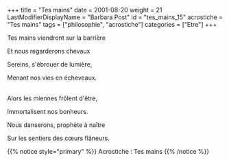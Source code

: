 +++
title = "Tes mains"
date = 2001-08-20
weight = 21
LastModifierDisplayName = "Barbara Post"
id = "tes_mains_15"
acrostiche = "Tes mains"
tags = ["philosophie", "acrostiche"]
categories = ["Etre"]
+++

Tes mains viendront sur la barrière

Et nous regarderons chevaux

Sereins, s'ébrouer de lumière,

Menant nos vies en écheveaux.

 \
Alors les miennes frôlent d'être,

Immortalisent nos bonheurs.

Nous danserons, prophète à naître

Sur les sentiers des cœurs flâneurs.

{{% notice style="primary" %}}
Acrostiche : Tes mains
{{% /notice %}}
